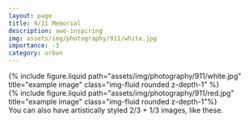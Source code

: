 ```yaml
---
layout: page
title: 9/11 Memorial
description: awe-inspiring
img: assets/img/photography/911/white.jpg
importance: -3
category: urban
---
```


<div class="row align-items-center">
    <div class="col-sm-8 mt-3 mt-md-0">
        {% include figure.liquid path="assets/img/photography/911/white.jpg" title="example image" class="img-fluid rounded z-depth-1" %}
    </div>
    <div class="col-sm-4 mt-3 mt-md-0">
        {% include figure.liquid path="assets/img/photography/911/red.jpg" title="example image" class="img-fluid rounded z-depth-1"%}
    </div>
</div>
<div class="caption">
    You can also have artistically styled 2/3 + 1/3 images, like these.
</div>